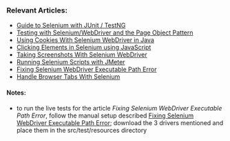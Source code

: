 ### Relevant Articles:

- [Guide to Selenium with JUnit / TestNG](http://www.baeldung.com/java-selenium-with-junit-and-testng)
- [Testing with Selenium/WebDriver and the Page Object Pattern](http://www.baeldung.com/selenium-webdriver-page-object)
- [Using Cookies With Selenium WebDriver in Java](https://www.baeldung.com/java-selenium-webdriver-cookies)
- [Clicking Elements in Selenium using JavaScript](https://www.baeldung.com/java-selenium-javascript)
- [Taking Screenshots With Selenium WebDriver](https://www.baeldung.com/java-selenium-screenshots)
- [Running Selenium Scripts with JMeter](https://www.baeldung.com/selenium-jmeter)
- [Fixing Selenium WebDriver Executable Path Error](https://www.baeldung.com/java-selenium-webdriver-path-error)
- [Handle Browser Tabs With Selenium](https://www.baeldung.com/java-handle-browser-tabs-selenium)

#### Notes:
- to run the live tests for the article *Fixing Selenium WebDriver Executable Path Error*, follow the manual setup described 
[Fixing Selenium WebDriver Executable Path Error](https://www.baeldung.com/java-selenium-webdriver-path-error#manual-setup); download the 3
drivers mentioned and place them in the src/test/resources directory 
